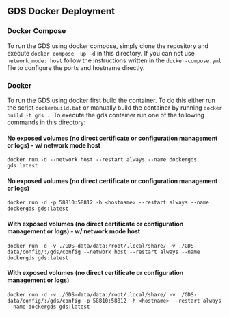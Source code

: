 ## GDS Docker Deployment

### Docker Compose
To run the GDS using docker compose, simply clone the repository and execute ```docker compose  up -d``` in this directory.
If you can not use ```network_mode: host``` follow the instructions written in the ```docker-compose.yml``` file to configure the ports and hostname directly. 

### Docker
To run the GDS using docker first build the container. To do this either run the script ```dockerbuild.bat``` or manually build the container by running ```docker build -t gds .```. 
To execute the gds container run one of the following commands in this directory:
#### No exposed volumes (no direct certificate or configuration management or logs) - w/ network mode host
```docker run -d --network host --restart always --name dockergds gds:latest```
#### No exposed volumes (no direct certificate or configuration management or logs)
```docker run -d -p 58810:58812 -h <hostname> --restart always --name dockergds gds:latest```

#### With exposed volumes (no direct certificate or configuration management or logs) - w/ network mode host
```docker run -d -v ./GDS-data/data:/root/.local/share/ -v ./GDS-data/config/:/gds/config --network host --restart always --name dockergds gds:latest```
#### With exposed volumes (no direct certificate or configuration management or logs)
```docker run -d -v ./GDS-data/data:/root/.local/share/ -v ./GDS-data/config/:/gds/config -p 58810:58812 -h <hostname> --restart always --name dockergds gds:latest```
